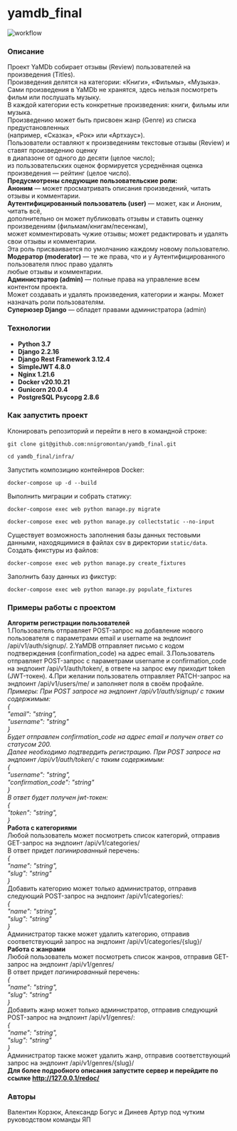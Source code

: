 # yamdb_final
![workflow](https://github.com/nigromontan/yamdb_final/actions/workflows/yamdb_workflow.yml/badge.svg)
### Описание
Проект YaMDb собирает отзывы (Review) пользователей на произведения (Titles).  
Произведения делятся на категории: «Книги», «Фильмы», «Музыка».  
Сами произведения в YaMDb не хранятся, здесь нельзя посмотреть фильм или послушать музыку.  
В каждой категории есть конкретные произведения: книги, фильмы или музыка.  
Произведению может быть присвоен жанр (Genre) из списка предустановленных  
(например, «Сказка», «Рок» или «Артхаус»).  
Пользователи оставляют к произведениям текстовые отзывы (Review) и ставят произведению оценку  
в диапазоне от одного до десяти (целое число);  
из пользовательских оценок формируется усреднённая оценка произведения — рейтинг (целое число).  
**Предусмотрены следующие пользовательские роли:**  
**Аноним** — может просматривать описания произведений, читать отзывы и комментарии.  
**Аутентифицированный пользователь (user)** — может, как и Аноним, читать всё,  
дополнительно он может публиковать отзывы и ставить оценку произведениям (фильмам/книгам/песенкам),  
может комментировать чужие   отзывы; может редактировать и удалять свои отзывы и комментарии.  
Эта роль присваивается по умолчанию каждому новому пользователю.  
**Модератор (moderator)** — те же права, что и у Аутентифицированного пользователя плюс право удалять  
любые отзывы и комментарии.  
**Администратор (admin)** — полные права на управление всем контентом проекта.  
Может создавать и удалять произведения, категории и жанры. Может назначать роли пользователям.  
**Суперюзер Django** — обладет правами администратора (admin)  
### Технологии
- **Python 3.7**
- **Django 2.2.16**
- **Django Rest Framework 3.12.4**
- **SimpleJWT 4.8.0**
- **Nginx 1.21.6**
- **Docker v20.10.21**
- **Gunicorn 20.0.4**
- **PostgreSQL Psycopg 2.8.6**

### Как запустить проект
Клонировать репозиторий и перейти в него в командной строке:

```
git clone git@github.com:nnigromontan/yamdb_final.git
```

```
cd yamdb_final/infra/
```

Запустить композицию контейнеров Docker:

```
docker-compose up -d --build

```

Выполнить миграции и собрать статику:

```
docker-compose exec web python manage.py migrate

```

```
docker-compose exec web python manage.py collectstatic --no-input

```

Существует возможность заполнения базы данных тестовыми данными, находящимися в файлах csv в директории `static/data`.
Создать фикстуры из файлов:

```
docker-compose exec web python manage.py create_fixtures
```
Заполнить базу данных из фикстур:

```
docker-compose exec web python manage.py populate_fixtures
```
### Примеры работы с проектом
**Алгоритм регистрации пользователей**  
1.Пользователь отправляет POST-запрос на добавление нового пользователя с параметрами email и username на эндпоинт /api/v1/auth/signup/.
2.YaMDB отправляет письмо с кодом подтверждения (confirmation_code) на адрес email.
3.Пользователь отправляет POST-запрос с параметрами username и confirmation_code на эндпоинт /api/v1/auth/token/, в ответе на запрос ему приходит token (JWT-токен).
4.При желании пользователь отправляет PATCH-запрос на эндпоинт /api/v1/users/me/ и заполняет поля в своём профайле.  
*Примеры:*
*При POST запросе на эндпоинт /api/v1/auth/signup/ с таким содержимым:*  
*{*  
*"email": "string",*  
*"username": "string"*  
*}*  
*Будет отправлен confirmation_code на адрес email и получен ответ со статусом 200.*  
*Далее необходимо подтвердить регистрацию. При POST запросе на эндпоинт /api/v1/auth/token/ с таким содержимым:*  
*{*  
*"username": "string",*  
*"confirmation_code": "string"*  
*}*  
*В ответ будет получен jwt-токен:*  
*{*  
*"token": "string",*  
*}*  
**Работа с категориями**  
Любой пользователь может посмотреть список категорий, отправив GET-запрос на эндпоинт /api/v1/categories/  
В ответ придет *пагинированный* перечень:  
*{*  
*"name": "string",*  
*"slug": "string"*  
*}*  
Добавить категорию может только администратор, отправив следующий POST-запрос на эндпоинт /api/v1/categories/:  
*{*  
*"name": "string",*  
*"slug": "string"*  
*}*  
Администратор также может удалить категорию, отправив соответствующий запрос на эндпоинт /api/v1/categories/{slug}/  
**Работа с жанрами**  
Любой пользователь может посмотреть список жанров, отправив GET-запрос на эндпоинт /api/v1/genres/  
В ответ придет *пагинированный* перечень:  
*{*  
*"name": "string",*  
*"slug": "string"*  
*}*  
Добавить жанр может только администратор, отправив следующий POST-запрос на эндпоинт /api/v1/genres/:  
*{*  
*"name": "string",*  
*"slug": "string"*  
*}*  
Администратор также может удалить жанр, отправив соответствующий запрос на эндпоинт /api/v1/genres/{slug}/  
**Для более подробного описания запустите сервер и перейдите по ссылке http://127.0.0.1/redoc/**  
### Авторы
Валентин Корзюк, Александр Богус и Динеев Артур под чутким руководством команды ЯП
